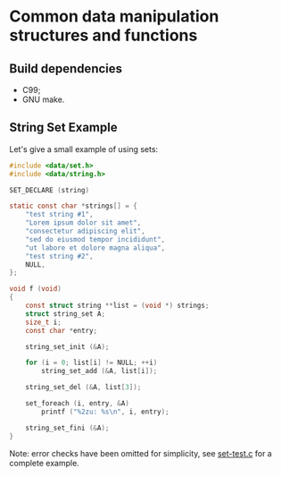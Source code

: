 # Common data manipulation structures and functions

## Build dependencies

*  C99;
*  GNU make.

## String Set Example

Let's give a small example of using sets:

```c
#include <data/set.h>
#include <data/string.h>

SET_DECLARE (string)

static const char *strings[] = {
	"test string #1",
	"Lorem ipsum dolor sit amet",
	"consectetur adipiscing elit",
	"sed do eiusmod tempor incididunt",
	"ut labore et dolore magna aliqua",
	"test string #2",
	NULL,
};

void f (void)
{
	const struct string **list = (void *) strings;
	struct string_set A;
	size_t i;
	const char *entry;

	string_set_init (&A);

	for (i = 0; list[i] != NULL; ++i)
		string_set_add (&A, list[i]);

	string_set_del (&A, list[3]);

	set_foreach (i, entry, &A)
		printf ("%2zu: %s\n", i, entry);

	string_set_fini (&A);
}
```

Note: error checks have been omitted for simplicity, see
[set-test.c](set-test.c) for a complete example.
